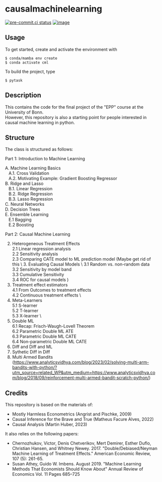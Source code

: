 # causalmachinelearning

[![pre-commit.ci status](https://results.pre-commit.ci/badge/github/maxmuellerecon/causalmachinelearning/main.svg)](https://results.pre-commit.ci/latest/github/maxmuellerecon/causalmachinelearning/main)
[![image](https://img.shields.io/badge/code%20style-black-000000.svg)](https://github.com/psf/black)

## Usage

To get started, create and activate the environment with
```console
$ conda/mamba env create
$ conda activate cml
```

To build the project, type
```console
$ pytask
```

## Description

This contains the code for the final project of the "EPP" course at the University of Bonn. \
However, this repository is also a starting point for people interested in causal machine learning in python.

## Structure

The class is structured as follows: 

Part 1: Introduction to Machine Learning 
 
A. Machine Learning Basics \
&nbsp;&nbsp; A.1. Cross Validation \
&nbsp;&nbsp; A.2. Motivating Example: Gradient Boosting Regressor \
B. Ridge and Lasso \
&nbsp;&nbsp; B.1. Linear Regression \
&nbsp;&nbsp; B.2. Ridge Regression \
&nbsp;&nbsp; B.3. Lasso Regression \
C. Neural Networks \
D. Decision Trees \
E. Ensemble Learning \
&nbsp;&nbsp; E.1 Bagging \
&nbsp;&nbsp; E.2 Boosting


Part 2: Causal Machine Learning 

2. Heterogeneous Treatment Effects \
    2.1 Linear regression analysis \
    2.2 Sensitivity analysis \
    2.3 Comparing CATE model to ML prediction model
(Maybe get rid of this \ 
    3. Evaluating Causal Models \ 
    3.1 Random vs. non-random data \
    3.2 Sensitivity by model band \
    3.3 Cumulative Sensitivity \
    3.4 ROC for causal models )
4. Treatment effect estimators \
    4.1 From Outcomes to treatment effects \
    4.2 Continuous treatment effects \
5. Meta-Learners \
    5.1 S-learner \
    5.2 T-learner \
    5.3 X-learner \
6. Double ML \
    6.1 Recap: Frisch-Waugh-Lovell Theorem \
    6.2 Parametric Double ML ATE \
    6.3 Parametric Double ML CATE \
    6.4 Non-parametric Double ML CATE
7. Diff and Diff and ML
8. Sythetic Diff in Diff
9. Multi Armed Bandits (https://www.analyticsvidhya.com/blog/2023/02/solving-multi-arm-bandits-with-python/?utm_source=related_WP&utm_medium=https://www.analyticsvidhya.com/blog/2018/09/reinforcement-multi-armed-bandit-scratch-python/)



## Credits

This repository is based on the materials of:
- Mostly Harmless Econometrics (Angrist and Pischke, 2009)
- Causal Inference for the Brave and True (Matheus Facure Alves, 2022)
- Causal Analysis (Martin Huber, 2023)

It also relies on the following papers:
- Chernozhukov, Victor, Denis Chetverikov, Mert Demirer, Esther Duflo, Christian Hansen, and Whitney Newey. 2017. "Double/Debiased/Neyman Machine Learning of Treatment Effects." American Economic Review, 107 (5): 261-65.
- Susan Athey, Guido W. Imbens. August 2019. "Machine Learning Methods That Economists Should Know About" Annual Review of Economics  Vol. 11 Pages 685–725


